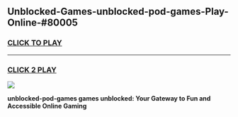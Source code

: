 
## Unblocked-Games-unblocked-pod-games-Play-Online-#80005
<h3>
<a href="https://premium.freeplayer.one?title=unblocked-pod-games&ref=27F">CLICK TO PLAY</a></h3>
<hr>

<h3>
<a href="https://premium.freeplayer.one?title=unblocked-pod-games&ref=27F">CLICK 2 PLAY</a>
  
</h3>

<a href="https://premium.freeplayer.one?title=unblocked-pod-games&ref=27F"><img src="https://clearcache.store/games.png"></a>


**unblocked-pod-games games unblocked: Your Gateway to Fun and Accessible Online Gaming**
